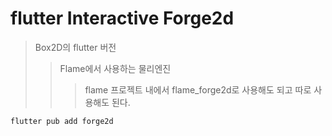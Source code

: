 # flutter Interactive Forge2d

> Box2D의 flutter 버전
>
> > Flame에서 사용하는 물리엔진
> >
> > > flame 프로젝트 내에서 flame_forge2d로 사용해도 되고 따로 사용해도 된다.

```sh
flutter pub add forge2d
```

